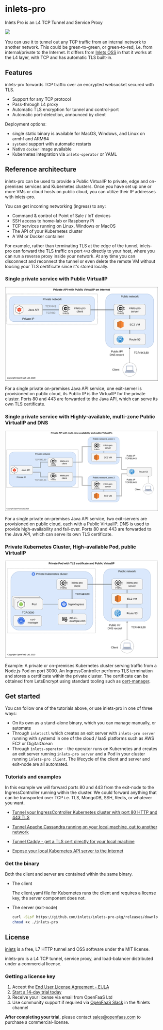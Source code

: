 # inlets-pro

Inlets Pro is an L4 TCP Tunnel and Service Proxy

<img src="https://raw.githubusercontent.com/inlets/media/master/assets/inlets-monochrome.png" width="100px">

You can use it to tunnel out any TCP traffic from an internal network to another network. This could be green-to-green, or green-to-red, i.e. from internal/private to the Internet. It differs from [Inlets OSS](https://inlets.dev/) in that it works at the L4 layer, with TCP and has automatic TLS built-in.

## Features

inlets-pro forwards TCP traffic over an encrypted websocket secured with TLS.

* Support for any TCP protocol
* Pass-through L4 proxy
* Automatic TLS encryption for tunnel and control-port
* Automatic port-detection, announced by client

Deployment options:

* single static binary is available for MacOS, Windows, and Linux on armhf and ARM64
* `systemd` support with automatic restarts
* Native `docker` image available
* Kubernetes integration via `inlets-operator` or YAML

## Reference architecture

inlets-pro can be used to provide a Public VirtualIP to private, edge and on-premises services and Kubernetes clusters. Once you have set up one or more VMs or cloud hosts on public cloud, you can utilize their IP addresses with inlets-pro.

You can get incoming networking (ingress) to any:

* Command & control of Point of Sale / IoT devices
* SSH access to home-lab or Raspberry Pi
* TCP services running on Linux, Windows or MacOS
* The API of your Kubernetes cluster
* A VM or Docker container

For example, rather than terminating TLS at the edge of the tunnel, inlets-pro can forward the TLS traffic on port `443` directly to your host, where you can run a reverse proxy inside your network. At any time you can disconnect and reconnect the tunnel or even delete the remote VM without loosing your TLS certificate since it's stored locally.

### Single private service with Public VirtualIP

![Diagram](docs/images/inlets-pro-vip.png)

For a single private on-premises Java API service, one exit-server is provisioned on public cloud, its Public IP is the VirtualIP for the private cluster. Ports 80 and 443 are forwarded to the Java API, which can serve its own TLS certificate.

### Single private service with Highly-available, multi-zone Public VirtualIP and DNS

![Diagram](docs/images/inlets-pro-vip-ha.png)

For a single private on-premises Java API service, two exit-servers are provisioned on public cloud, each with a Public VirtualIP. DNS is used to provide high-availability and fail-over. Ports 80 and 443 are forwarded to the Java API, which can serve its own TLS certificate.

### Private Kubernetes Cluster, High-available Pod, public VirtualIP

![Diagram](docs/images/inlets-pro-vip-k8s.png)

Example: A private or on-premises Kubernetes cluster serving traffic from a Node.js Pod on port 3000. An IngressController performs TLS termination and stores a certificate within the private cluster. The certificate can be obtained from LetsEncrypt using standard tooling such as [cert-manager](https://cert-manager.io/docs/).

## Get started

You can follow one of the tutorials above, or use inlets-pro in one of three ways:

* On its own as a stand-alone binary, which you can manage manually, or automate
* Through `inletsctl` which creates an exit server with `inlets-pro server` running with systemd in one of the cloud / IaaS platforms such as AWS EC2 or DigitalOcean
* Through `inlets-operator` - the operator runs on Kubernetes and creates an exit server running `inlets-pro server` and a Pod in your cluster running `inlets-pro client`. The lifecycle of the client and server and exit-node are all automated.

### Tutorials and examples

In this example we will forward ports 80 and 443 from the exit-node to the IngressController running within the cluster. We could forward anything that can be transported over TCP i.e. TLS, MongoDB, SSH, Redis, or whatever you want.

* [Tunnel your IngressController Kubernetes cluster with port 80 HTTP and 443 TLS](docs/ingress-tutorial.md)
* [Tunnel Apache Cassandra running on your local machine, out to another network](docs/cassandra-tutorial.md)
* [Tunnel Caddy - get a TLS cert directly for your local machine](docs/caddy-tutorial.md)

* [Expose your local Kubernetes API server to the Internet](https://gist.github.com/alexellis/368798641182f92721eab9007045cf89)

### Get the binary

Both the client and server are contained within the same binary.

* The client
    
    The client.yaml file for Kubernetes runs the client and requires a license key, the server component does not.

* The server (exit-node)

    ```sh
    curl -SLsf https://github.com/inlets/inlets-pro-pkg/releases/download/0.4.3/inlets-pro > inlets-pro
    chmod +x ./inlets-pro
    ```

## License

[inlets](https://inlets.dev) is a free, L7 HTTP tunnel and OSS software under the MIT license.

inlets-pro is a L4 TCP tunnel, service proxy, and load-balancer distributed under a commercial license.

### Getting a license key

1) Accept the [End User License Agreement - EULA](EULA.md)
2) [Start a 14-day trial today](https://docs.google.com/forms/d/e/1FAIpQLScfNQr1o_Ctu_6vbMoTJ0xwZKZ3Hszu9C-8GJGWw1Fnebzz-g/viewform?usp=sf_link)
2) Receive your license via email from OpenFaaS Ltd
3) Use community support if required via [OpenFaaS Slack](https://slack.openfaas.io/) in the #inlets channel

**After completing your trial**, please contact [sales@openfaas.com](mailto:sales@openfaas.com) to purchase a commercial-license.
